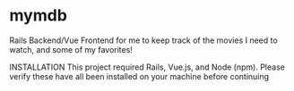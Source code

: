 # mymdb
Rails Backend/Vue Frontend for me to keep track of the movies I need to watch, and some of my favorites!


INSTALLATION
  This project required Rails, Vue.js, and Node (npm). Please verify these have all been installed on your machine before continuing 
  

